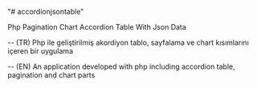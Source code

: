 "# accordionjsontable" 

Php Pagination Chart Accordion Table With Json Data

-- (TR) Php ile geliştirilmiş akordiyon tablo, sayfalama ve chart kısımlarını içeren bir uygulama

-- (EN) An application developed with php including accordion table, pagination and chart parts

